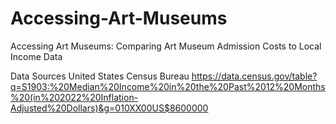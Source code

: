 # Accessing-Art-Museums
Accessing Art Museums: Comparing Art Museum Admission Costs to Local Income Data

Data Sources
United States Census Bureau
https://data.census.gov/table?q=S1903:%20Median%20Income%20in%20the%20Past%2012%20Months%20(in%202022%20Inflation-Adjusted%20Dollars)&g=010XX00US$8600000